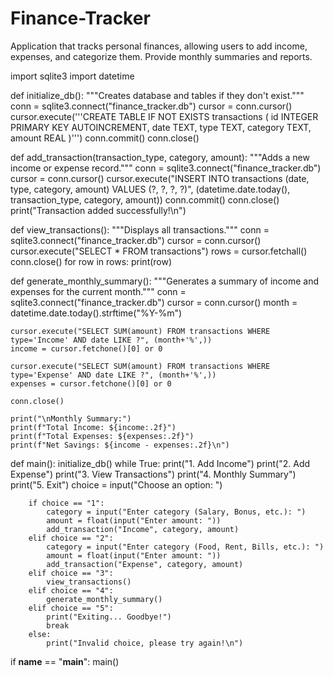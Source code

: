 # Finance-Tracker
Application that tracks personal finances, allowing users to add income, expenses, and categorize them. Provide monthly summaries and reports.

import sqlite3
import datetime

def initialize_db():
    """Creates database and tables if they don't exist."""
    conn = sqlite3.connect("finance_tracker.db")
    cursor = conn.cursor()
    cursor.execute('''CREATE TABLE IF NOT EXISTS transactions (
                        id INTEGER PRIMARY KEY AUTOINCREMENT,
                        date TEXT,
                        type TEXT,
                        category TEXT,
                        amount REAL
                    )''')
    conn.commit()
    conn.close()

def add_transaction(transaction_type, category, amount):
    """Adds a new income or expense record."""
    conn = sqlite3.connect("finance_tracker.db")
    cursor = conn.cursor()
    cursor.execute("INSERT INTO transactions (date, type, category, amount) VALUES (?, ?, ?, ?)",
                   (datetime.date.today(), transaction_type, category, amount))
    conn.commit()
    conn.close()
    print("Transaction added successfully!\n")

def view_transactions():
    """Displays all transactions."""
    conn = sqlite3.connect("finance_tracker.db")
    cursor = conn.cursor()
    cursor.execute("SELECT * FROM transactions")
    rows = cursor.fetchall()
    conn.close()
    for row in rows:
        print(row)

def generate_monthly_summary():
    """Generates a summary of income and expenses for the current month."""
    conn = sqlite3.connect("finance_tracker.db")
    cursor = conn.cursor()
    month = datetime.date.today().strftime("%Y-%m")
    
    cursor.execute("SELECT SUM(amount) FROM transactions WHERE type='Income' AND date LIKE ?", (month+'%',))
    income = cursor.fetchone()[0] or 0
    
    cursor.execute("SELECT SUM(amount) FROM transactions WHERE type='Expense' AND date LIKE ?", (month+'%',))
    expenses = cursor.fetchone()[0] or 0
    
    conn.close()
    
    print("\nMonthly Summary:")
    print(f"Total Income: ${income:.2f}")
    print(f"Total Expenses: ${expenses:.2f}")
    print(f"Net Savings: ${income - expenses:.2f}\n")

def main():
    initialize_db()
    while True:
        print("1. Add Income")
        print("2. Add Expense")
        print("3. View Transactions")
        print("4. Monthly Summary")
        print("5. Exit")
        choice = input("Choose an option: ")
        
        if choice == "1":
            category = input("Enter category (Salary, Bonus, etc.): ")
            amount = float(input("Enter amount: "))
            add_transaction("Income", category, amount)
        elif choice == "2":
            category = input("Enter category (Food, Rent, Bills, etc.): ")
            amount = float(input("Enter amount: "))
            add_transaction("Expense", category, amount)
        elif choice == "3":
            view_transactions()
        elif choice == "4":
            generate_monthly_summary()
        elif choice == "5":
            print("Exiting... Goodbye!")
            break
        else:
            print("Invalid choice, please try again!\n")

if __name__ == "__main__":
    main()
